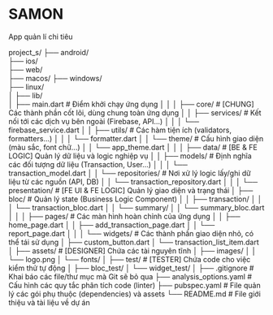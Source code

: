 # SAMON
App quản lí chi tiêu 

project_s/
├── android/              
├── ios/                   
├── web/                   
├── macos/
├── windows/   
├── linux/                
│
├── lib/                  
│   ├── main.dart         # Điểm khởi chạy ứng dụng
│   │
│   ├── core/             # [CHUNG] Các thành phần cốt lõi, dùng chung toàn ứng dụng
│   │   ├── services/     # Kết nối tới các dịch vụ bên ngoài (Firebase, API...)
│   │   │   └── firebase_service.dart
│   │   ├── utils/        # Các hàm tiện ích (validators, formatters...)
│   │   │   └── formatter.dart
│   │   └── theme/        # Cấu hình giao diện (màu sắc, font chữ...)
│   │       └── app_theme.dart
│   │
│   ├── data/             # [BE & FE LOGIC] Quản lý dữ liệu và logic nghiệp vụ
│   │   ├── models/       # Định nghĩa các đối tượng dữ liệu (Transaction, User...)
│   │   │   └── transaction_model.dart
│   │   └── repositories/ # Nơi xử lý logic lấy/ghi dữ liệu từ các nguồn (API, DB)
│   │       └── transaction_repository.dart
│   │
│   └── presentation/     # [FE UI & FE LOGIC] Quản lý giao diện và trạng thái
│       ├── bloc/         # Quản lý state (Business Logic Component)
│       │   ├── transaction/
│       │   │   └── transaction_bloc.dart
│       │   └── summary/
│       │       └── summary_bloc.dart
│       │
│       ├── pages/        # Các màn hình hoàn chỉnh của ứng dụng
│       │   ├── home_page.dart
│       │   ├── add_transaction_page.dart
│       │   └── report_page.dart
│       │
│       └── widgets/      # Các thành phần giao diện nhỏ, có thể tái sử dụng
│           ├── custom_button.dart
│           └── transaction_list_item.dart
│
├── assets/               # [DESIGNER] Chứa các tài nguyên tĩnh
│   ├── images/
│   │   └── logo.png
│   └── fonts/
│
├── test/                 # [TESTER] Chứa code cho việc kiểm thử tự động
│   ├── bloc_test/
│   └── widget_test/
│
├── .gitignore            # Khai báo các file/thư mục mà Git sẽ bỏ qua
├── analysis_options.yaml # Cấu hình các quy tắc phân tích code (linter)
├── pubspec.yaml          # File quản lý các gói phụ thuộc (dependencies) và assets
└── README.md             # File giới thiệu và tài liệu về dự án

